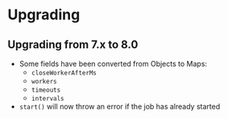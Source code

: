 # Upgrading


## Upgrading from 7.x to 8.0

* Some fields have been converted from Objects to Maps:
  * `closeWorkerAfterMs`
  * `workers`
  * `timeouts`
  * `intervals`
* `start()` will now throw an error if the job has already started
